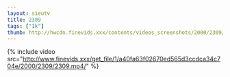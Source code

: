 ```yaml
--- 
layout: sieutv
title: 2309
tags: ["1k"]
thumb: http://hwcdn.finevids.xxx/contents/videos_screenshots/2000/2309/preview.mp4.jpg
---
```

{% include video src="http://www.finevids.xxx/get_file/1/a40fa63f02670ed565d3ccdca34c704e/2000/2309/2309.mp4/" %} 
